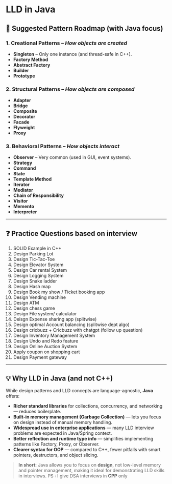 # LLD in Java

## 🎯 Suggested Pattern Roadmap (with Java focus)

### 1. Creational Patterns – *How objects are created*
- **Singleton** – Only one instance (and thread-safe in C++).
- **Factory Method**
- **Abstract Factory**
- **Builder**
- **Prototype**

### 2. Structural Patterns – *How objects are composed*
- **Adapter**
- **Bridge**
- **Composite**
- **Decorator**
- **Facade**
- **Flyweight**
- **Proxy**

### 3. Behavioral Patterns – *How objects interact*
- **Observer** – Very common (used in GUI, event systems).
- **Strategy**
- **Command**
- **State**
- **Template Method**
- **Iterator**
- **Mediator**
- **Chain of Responsibility**
- **Visitor**
- **Memento**
- **Interpreter**

---

## ❓ Practice Questions based on interview

1. SOLID Example in C++
2. Design Parking Lot
3. Design Tic-Tac-Toe
4. Design Elevator System
5. Design Car rental System
6. Design Logging System
7. Design Snake ladder
8. Design Hash map
9. Design Book my show / Ticket booking app
10. Design Vending machine 
11. Design ATM
12. Design chess game
13. Design File system/ calculator
14. Deisgn Expense sharing app (splitwise)
15. Design optimal Account balancing (splitwise dept algo)
16. Design cricbuzz + Cricbuzz with chatgpt (follow up question)
17. Design Inventory Management System
18. Design Undo and Redo feature
19. Design Online Auction System
20. Apply coupon on shopping cart
21. Design Payment gateway 


---

## 💡 Why LLD in Java (and not C++)

While design patterns and LLD concepts are language-agnostic, **Java** offers:

- **Richer standard libraries** for collections, concurrency, and networking — reduces boilerplate.
- **Built-in memory management (Garbage Collection)** — lets you focus on design instead of manual memory handling.
- **Widespread use in enterprise applications** — many LLD interview problems are expected in Java/Spring context.
- **Better reflection and runtime type info** — simplifies implementing patterns like Factory, Proxy, or Observer.
- **Clearer syntax for OOP** — compared to C++, fewer pitfalls with smart pointers, destructors, and object slicing.

> **In short:** Java allows you to focus on **design**, not low-level memory and pointer management, making it ideal for demonstrating LLD skills in interviews.
> PS : I give DSA interviews in **CPP** only
